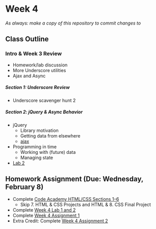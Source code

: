 # Week 4

*As always: make a copy of this repository to commit changes to*

## Class Outline

### Intro & Week 3 Review
- Homework/lab discussion
- More Underscore utilities
- Ajax and Async

##### Section 1: Underscore Review
- Underscore scavenger hunt 2

##### Section 2: jQuery & Async Behavior
- jQuery
    - Library motivation
    - Getting data from elsewhere
    - [ajax](http://api.jquery.com/category/ajax/)
- Programming in time
    - Working with (future) data
    - Managing state
- [Lab 2](lab/lab2/)

## Homework Assignment (Due: Wednesday, February 8)
- Complete [Code Academy HTML/CSS Sections 1–6](https://www.codecademy.com/learn/web)
  - Skip 7. HTML & CSS Projects and HTML & 8. CSS Final Project 
- Complete [Week 4 Lab 1 and 2](lab/lab2)
- Complete [Week 4 Assignment 1](assignment/assignment1)
- Extra Credit: Complete [Week 4 Assignment 2](assignment/assignment2)
